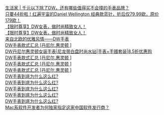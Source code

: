   
[生活家 | 千元以下除了DW，还有哪些值得买不会撞的手表品牌？](http://www.dianyue.me/archives/896/11n5hzay0pu0dltq/)  
[只要44折啦！红遍宇宙的Daniel Wellington 经典款蓝针，折后仅79.99欧，原价179欧！](http://www.dianyue.me/archives/118/5qh2k2eiu4ifscft/)  
[【限时尊享】DW女表，做时尚精致女人！](http://www.dianyue.me/archives/214/5sw367qj4nfs46zo/)  
[【限时尊享】DW女表，做时尚精致女人！](http://www.dianyue.me/archives/626/16imb1zn5b4v3oz7/)  
[来自北欧的优雅风情——DW手表](http://www.dianyue.me/archives/118/h3s8irb06o6ahf6a/)  
[DW手表款式汇总  [丹尼尔.惠灵顿 ]](http://www.dianyue.me/archives/008/ux7d0b0wcb5gbidp/)  
[DW丹尼尔惠灵顿女装手表|尼龙带白盘时尚水钻|手表+手镯套装|8.5折优惠购](http://www.dianyue.me/archives/464/h3gt54wbc7i8yvv4/)  
[DW手表款式汇总 [丹尼尔.惠灵顿 ]](http://www.dianyue.me/archives/067/btwzdsxsko21ehfr/)  
[DW手表款式汇总  [丹尼尔.惠灵顿 ]](http://www.dianyue.me/archives/009/ho3xb16o1jzfxj9u/)  
[DW手表款式汇总  [丹尼尔.惠灵顿 ]](http://www.dianyue.me/archives/009/tcpd8gy31fr9s28d/)  
[DW手表到底为什么这么红?](http://www.dianyue.me/archives/458/4e2ahkaw1y014yop/)  
[DW手表到底为什么这么红?](http://www.dianyue.me/archives/488/525jcj3fxqcosrbo/)  
[DW手表到底为什么这么红?](http://www.dianyue.me/archives/497/pbh7wlrb52aa4d2i/)  
[DW手表到底为什么这么红?](http://www.dianyue.me/archives/466/fvpsg9gn3esokbh6/)  
[DW手表到底为什么这么红?](http://www.dianyue.me/archives/476/ly6ej0h09xhqgd6k/)  
[Mac系软件开发者为何独家指定这家中国软件发行商？](http://www.dianyue.me/archives/225/m24e7sadcgjdpjy0/)